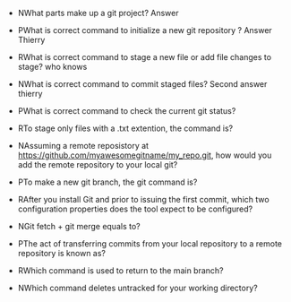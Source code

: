 - NWhat parts make up a git project? Answer

- PWhat is correct command to initialize a new git repository ?
  Answer Thierry

- RWhat is correct command to stage a new file or add file changes to stage? who knows

- NWhat is correct command to commit staged files?
  Second answer thierry
- PWhat is correct command to check the current git status?

- RTo stage only files with a .txt extention, the command is?

- NAssuming a remote reposistory at https://github.com/myawesomegitname/my_repo.git, how would you add the remote repository to your local git?

- PTo make a new git branch, the git command is?

- RAfter you install Git and prior to issuing the first commit, which two configuration properties does the tool expect to be configured?

- NGit fetch + git merge equals to?

- PThe act of transferring commits from your local repository to a remote repository is known as?

- RWhich command is used to return to the main branch?

- NWhich command deletes untracked for your working directory?
